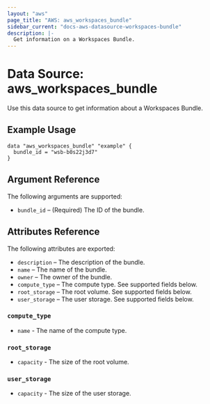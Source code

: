 ```yaml
---
layout: "aws"
page_title: "AWS: aws_workspaces_bundle"
sidebar_current: "docs-aws-datasource-workspaces-bundle"
description: |-
  Get information on a Workspaces Bundle.
---
```


# Data Source: aws_workspaces_bundle

Use this data source to get information about a Workspaces Bundle.

## Example Usage

```hcl
data "aws_workspaces_bundle" "example" {
  bundle_id = "wsb-b0s22j3d7"
}
```

## Argument Reference

The following arguments are supported:

* `bundle_id` – (Required) The ID of the bundle.

## Attributes Reference

The following attributes are exported:

* `description` – The description of the bundle.
* `name` – The name of the bundle.
* `owner` – The owner of the bundle.
* `compute_type` – The compute type. See supported fields below.
* `root_storage` – The root volume. See supported fields below.
* `user_storage` – The user storage. See supported fields below.

### `compute_type`

* `name` - The name of the compute type.

### `root_storage`

* `capacity` - The size of the root volume.

### `user_storage`

* `capacity` - The size of the user storage.
